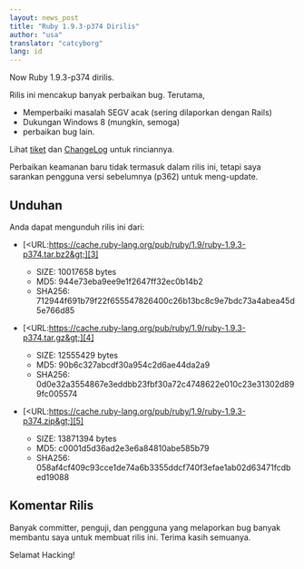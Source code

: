 ```yaml
---
layout: news_post
title: "Ruby 1.9.3-p374 Dirilis"
author: "usa"
translator: "catcyborg"
lang: id
---
```


Now Ruby 1.9.3-p374 dirilis.

Rilis ini mencakup banyak perbaikan bug. Terutama,

* Memperbaiki masalah SEGV acak (sering dilaporkan dengan Rails)
* Dukungan Windows 8 (mungkin, semoga)
* perbaikan bug lain.

Lihat [tiket][1] dan [ChangeLog][2] untuk rinciannya.

Perbaikan keamanan baru tidak termasuk dalam rilis ini, tetapi saya sarankan
pengguna versi sebelumnya (p362) untuk meng-update.

## Unduhan

Anda dapat mengunduh rilis ini dari:

* [&lt;URL:https://cache.ruby-lang.org/pub/ruby/1.9/ruby-1.9.3-p374.tar.bz2&gt;][3]
  * SIZE: 10017658 bytes
  * MD5: 944e73eba9ee9e1f2647ff32ec0b14b2
  * SHA256:
    712944f691b79f22f655547826400c26b13bc8c9e7bdc73a4abea45d5e766d85

* [&lt;URL:https://cache.ruby-lang.org/pub/ruby/1.9/ruby-1.9.3-p374.tar.gz&gt;][4]
  * SIZE: 12555429 bytes
  * MD5: 90b6c327abcdf30a954c2d6ae44da2a9
  * SHA256:
    0d0e32a3554867e3eddbb23fbf30a72c4748622e010c23e31302d899fc005574

* [&lt;URL:https://cache.ruby-lang.org/pub/ruby/1.9/ruby-1.9.3-p374.zip&gt;][5]
  * SIZE: 13871394 bytes
  * MD5: c0001d5d36ad2e3e6a84810abe585b79
  * SHA256:
    058af4cf409c93cce1de74a6b3355ddcf740f3efae1ab02d63471fcdbed19088

## Komentar Rilis

Banyak committer, penguji, dan pengguna yang melaporkan bug banyak membantu saya
untuk membuat rilis ini. Terima kasih semuanya.

Selamat Hacking!



[1]: https://bugs.ruby-lang.org/projects/ruby-193/issues?set_filter=1&amp;status_id=5
[2]: http://svn.ruby-lang.org/repos/ruby/tags/v1_9_3_374/ChangeLog
[3]: https://cache.ruby-lang.org/pub/ruby/1.9/ruby-1.9.3-p374.tar.bz2
[4]: https://cache.ruby-lang.org/pub/ruby/1.9/ruby-1.9.3-p374.tar.gz
[5]: https://cache.ruby-lang.org/pub/ruby/1.9/ruby-1.9.3-p374.zip
